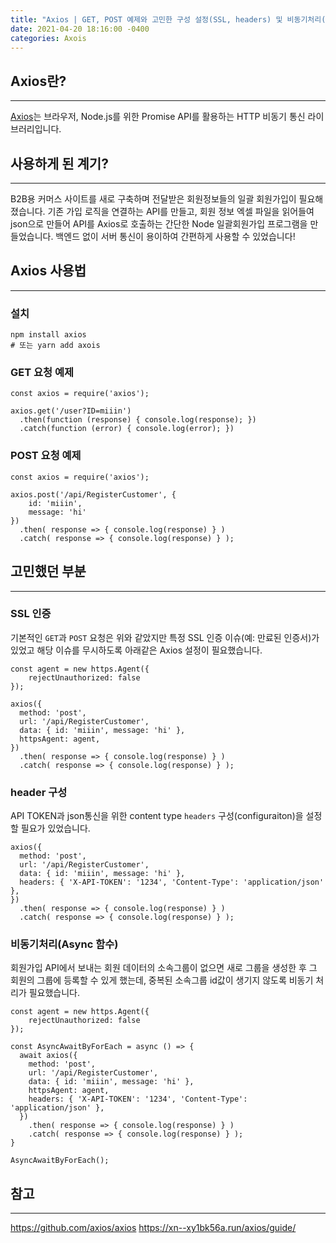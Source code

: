 ```yaml
---
title: "Axios | GET, POST 예제와 고민한 구성 설정(SSL, headers) 및 비동기처리(async)"
date: 2021-04-20 18:16:00 -0400
categories: Axois
---
```


## Axios란?
***
[Axios](https://github.com/axios/axios)는 브라우저, Node.js를 위한 Promise API를 활용하는 HTTP 비동기 통신 라이브러리입니다.

## 사용하게 된 계기?
***
B2B용 커머스 사이트를 새로 구축하며 전달받은 회원정보들의 일괄 회원가입이 필요해졌습니다. 기존 가입 로직을 연결하는 API를 만들고, 회원 정보 엑셀 파일을 읽어들여 json으로 만들어 API를 Axios로 호출하는 간단한 Node 일괄회원가입 프로그램을 만들었습니다. 백엔드 없이 서버 통신이 용이하여 간편하게 사용할 수 있었습니다!

## Axios 사용법
***
### 설치
```
npm install axios
# 또는 yarn add axois
```
### GET 요청 예제
```
const axios = require('axios');

axios.get('/user?ID=miiin')
  .then(function (response) { console.log(response); })
  .catch(function (error) { console.log(error); })
```

### POST 요청 예제
```
const axios = require('axios');

axios.post('/api/RegisterCustomer', {
    id: 'miiin',
    message: 'hi'
})
  .then( response => { console.log(response) } )
  .catch( response => { console.log(response) } );
```


## 고민했던 부분
***
### SSL 인증
기본적인 `GET`과 `POST` 요청은 위와 같았지만 특정 SSL 인증 이슈(예: 만료된 인증서)가 있었고 해당 이슈를 무시하도록 아래같은 Axios 설정이 필요했습니다.
```
const agent = new https.Agent({
    rejectUnauthorized: false
});

axios({
  method: 'post',
  url: '/api/RegisterCustomer',
  data: { id: 'miiin', message: 'hi' },
  httpsAgent: agent,
})
  .then( response => { console.log(response) } )
  .catch( response => { console.log(response) } );
```

### header 구성
API TOKEN과 json통신을 위한 content type `headers` 구성(configuraiton)을 설정할 필요가 있었습니다.
```
axios({
  method: 'post',
  url: '/api/RegisterCustomer',
  data: { id: 'miiin', message: 'hi' },
  headers: { 'X-API-TOKEN': '1234', 'Content-Type': 'application/json' },
})
  .then( response => { console.log(response) } )
  .catch( response => { console.log(response) } );
```

### 비동기처리(Async 함수)
회원가입 API에서 보내는 회원 데이터의 소속그룹이 없으면 새로 그룹을 생성한 후 그 회원의 그룹에 등록할 수 있게 했는데, 중복된 소속그룹 id값이 생기지 않도록 비동기 처리가 필요했습니다.
```
const agent = new https.Agent({
    rejectUnauthorized: false
});

const AsyncAwaitByForEach = async () => {
  await axios({
    method: 'post',
    url: '/api/RegisterCustomer',
    data: { id: 'miiin', message: 'hi' },
    httpsAgent: agent,
    headers: { 'X-API-TOKEN': '1234', 'Content-Type': 'application/json' },
  })
    .then( response => { console.log(response) } )
    .catch( response => { console.log(response) } );
}

AsyncAwaitByForEach();
```


## 참고
***
https://github.com/axios/axios
https://xn--xy1bk56a.run/axios/guide/

